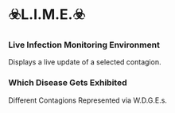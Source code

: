 # ☣️L.I.M.E.☣️
### Live Infection Monitoring Environment
Displays a live update of a selected contagion.

### Which Disease Gets Exhibited
Different Contagions Represented via W.D.G.E.s.
